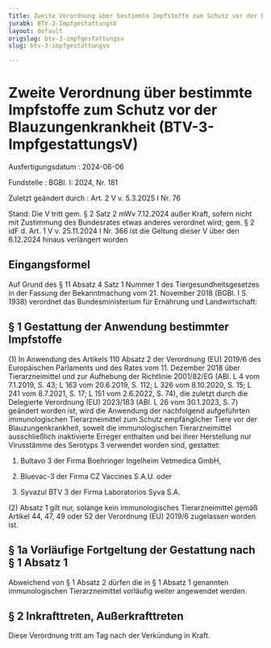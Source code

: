 ```yaml
---
Title: Zweite Verordnung über bestimmte Impfstoffe zum Schutz vor der Blauzungenkrankheit
jurabk: BTV-3-ImpfgestattungsV
layout: default
origslug: btv-3-impfgestattungsv
slug: btv-3-impfgestattungsv

---
```


# Zweite Verordnung über bestimmte Impfstoffe zum Schutz vor der Blauzungenkrankheit (BTV-3-ImpfgestattungsV)

Ausfertigungsdatum
:   2024-06-06

Fundstelle
:   BGBl. I: 2024, Nr. 181

Zuletzt geändert durch
:   Art. 2 V v. 5.3.2025 I Nr. 76

Stand: Die V tritt gem. § 2 Satz 2 mWv 7.12.2024 außer Kraft, sofern nicht mit Zustimmung des Bundesrates etwas anderes verordnet wird; gem. § 2 idF d. Art. 1 V v. 25.11.2024 I Nr. 366 ist die Geltung dieser V über den 6.12.2024 hinaus verlängert worden

## Eingangsformel

Auf Grund des § 11 Absatz 4 Satz 1 Nummer 1 des Tiergesundheitsgesetzes in der Fassung der Bekanntmachung vom 21. November 2018 (BGBl. I S. 1938) verordnet das Bundesministerium für Ernährung und Landwirtschaft:


## § 1 Gestattung der Anwendung bestimmter Impfstoffe

(1) In Anwendung des Artikels 110 Absatz 2 der Verordnung (EU) 2019/6 des Europäischen Parlaments und des Rates vom 11. Dezember 2018 über Tierarzneimittel und zur Aufhebung der Richtlinie 2001/82/EG (ABl. L 4 vom 7.1.2019, S. 43; L 163 vom 20.6.2019, S. 112; L 326 vom 8.10.2020, S. 15; L 241 vom 8.7.2021, S. 17; L 151 vom 2.6.2022, S. 74), die zuletzt durch die Delegierte Verordnung (EU) 2023/183 (ABl. L 26 vom 30.1.2023, S. 7) geändert worden ist, wird die Anwendung der nachfolgend aufgeführten immunologischen Tierarzneimittel zum Schutz empfänglicher Tiere vor der Blauzungenkrankheit, soweit die immunologischen Tierarzneimittel ausschließlich inaktivierte Erreger enthalten und bei ihrer Herstellung nur Virusstämme des Serotyps 3 verwendet worden sind, gestattet:

1.  Bultavo 3 der Firma Boehringer Ingelheim Vetmedica GmbH,


2.  Bluevac-3 der Firma CZ Vaccines S.A.U. oder


3.  Syvazul BTV 3 der Firma Laboratorios Syva S.A.




(2) Absatz 1 gilt nur, solange kein immunologisches Tierarzneimittel gemäß Artikel 44, 47, 49 oder 52 der Verordnung (EU) 2019/6 zugelassen worden ist.


## § 1a Vorläufige Fortgeltung der Gestattung nach § 1 Absatz 1

Abweichend von § 1 Absatz 2 dürfen die in § 1 Absatz 1 genannten immunologischen Tierarzneimittel vorläufig weiter angewendet werden.


## § 2 Inkrafttreten, Außerkrafttreten

Diese Verordnung tritt am Tag nach der Verkündung in Kraft.

